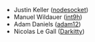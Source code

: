 - Justin Keller ([nodesocket](https://github.com/nodesocket))
- Manuel Wildauer ([int9h](https://github.com/int9h))
- Adam Daniels ([adam12](https://github.com/adam12))
- Nicolas Le Gall ([Darkitty](https://github.com/Darkitty))
